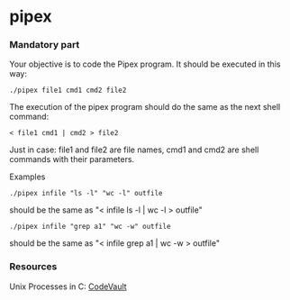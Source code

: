 # pipex

### Mandatory part
Your objective is to code the Pipex program.
It should be executed in this way:
```
./pipex file1 cmd1 cmd2 file2
```
The execution of the pipex program should do the same as the next shell command:
```
< file1 cmd1 | cmd2 > file2
```
Just in case: file1 and file2 are file names, cmd1 and cmd2 are shell commands with
their parameters.

Examples
```
./pipex infile "ls -l" "wc -l" outfile
```
should be the same as "< infile ls -l | wc -l > outfile"
```
./pipex infile "grep a1" "wc -w" outfile
```
should be the same as "< infile grep a1 | wc -w > outfile"

### Resources
Unix Processes in C: [CodeVault](https://www.youtube.com/playlist?list=PLfqABt5AS4FkW5mOn2Tn9ZZLLDwA3kZUY)
